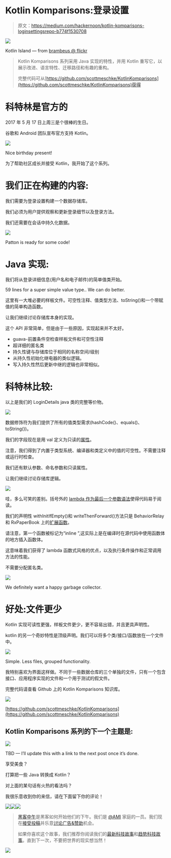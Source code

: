 # Kotlin Komparisons:登录设置

> 原文：<https://medium.com/hackernoon/kotlin-komparisons-loginsettingsrepo-b774f1530708>

![](img/cb6e0617199b240665bb95a163dee2d9.png)

Kotlin Island — from [brambeus @ flickr](https://www.flickr.com/photos/brambeus/)

> Kotlin Komparisons 系列采用 Java 实现的特性，并用 Kotlin 重写它，以展示改进、语言特性、迁移路径和有趣的重构。
> 
> 完整代码可从[https://github.com/scottmeschke/KotlinKomparisons](https://github.com/scottmeschke/KotlinKomparisons)获得

# 科特林是官方的

2017 年 5 月 17 日上周三是个很棒的生日。

谷歌和 Android 团队宣布官方支持 Kotlin。

![](img/3732cb1a2dd976119c4af9f7da7ea6ae.png)

Nice birthday present!

为了帮助社区成长并接受 Kotlin，我开始了这个系列。

# 我们正在构建的内容:

我们需要为登录设置构建一个数据存储库。

我们必须为用户提供观察和更新登录细节以及登录方法。

我们还需要在会话中持久化数据。

![](img/6b8bd3f6a1d381eb7759a6eba57b47e5.png)

Patton is ready for some code!

# Java 实现:

我们将从登录详细信息(用户名和电子邮件)的简单值类开始。

59 lines for a super simple value type.. We can do better.

这里有一大堆必要的样板文件。可空性注释、值类型方法、toString()和一个带赋值的简单构造函数。

让我们继续讨论存储库本身的实现。

这个 API 非常简单，但是由于一些原因，实现起来并不太好。

*   guava-前置条件空检查样板文件和可空性注释
*   超详细的匿名类
*   持久性键与存储库位于相同的名称空间/级别
*   从持久性初始化继电器的类似逻辑。
*   写入持久性然后更新中继的逻辑也非常相似。

# 科特林比较:

以上是我们的 LoginDetails java 类的完整等价物。

![](img/4d7e8c7073f1870f1b44463726dd7920.png)

数据修饰符为我们提供了所有的值类型需求(hashCode()、equals()、toString())。

我们的字段现在是用 val 定义为只读的[属性](https://kotlinlang.org/docs/reference/properties.html)。

注意，我们得到了内置于类型系统、编译器和类定义中的值的可空性。不需要注释或运行时检查。

我们还有默认参数、命名参数和只读属性。

让我们继续讨论存储库逻辑。

![](img/50a9d68319971f4422e681d0d07424bd.png)

哇，多么可笑的差别。括号外的 [lambda 作为最后一个参数语法](https://kotlinlang.org/docs/reference/lambdas.html)使得代码易于阅读。

我们的声明性 withInitIfEmpty()和 writeThenForward()方法只是 BehaviorRelay 和 RxPaperBook 上的[扩展函数](https://kotlinlang.org/docs/reference/extensions.html)。

请注意，第一个函数被标记为“inline ”,这实际上是在编译时在源代码中使用函数体的地方插入函数体。

这意味着我们获得了 lambda 函数式风格的优点，以及执行条件操作和正常调用方法的性能。

不需要分配匿名类。

![](img/2dea8da8967786b6f7c1a5449f489501.png)

We definitely want a happy garbage collector.

# 好处:文件更少

Kotlin 实现可读性更强，样板文件更少，更不容易出错，并且更具声明性。

kotlin 的另一个奇妙特性是顶级声明。我们可以将多个类/接口/函数放在一个文件中。

![](img/ead5c47f78d27b7a501860ab5bab275c.png)

Simple. Less files, grouped functionality.

我特别喜欢为界面这样做。不同于一些数据仓库的三个单独的文件，只有一个包含接口、应用程序实现的文件和一个用于测试的假文件。

完整代码请查看 Github 上的 Kotlin Komparisons 知识库。

![](img/2b016db2cadf9495b120dd232c73ad0e.png)

[https://github.com/scottmeschke/KotlinKomparisons](https://github.com/scottmeschke/KotlinKomparisons)

## Kotlin Komparisons 系列的下一个主题是:

![](img/e1cd7f2ee7fb4428af1182e48534ce38.png)

TBD — I’ll update this with a link to the next post once it’s done.

享受美食？

打算把一些 Java 转换成 Kotlin？

对上面的某句话有火热的看法吗？

我很乐意收到你的来信，请在下面留下你的评论！

[![](img/50ef4044ecd4e250b5d50f368b775d38.png)](http://bit.ly/HackernoonFB)[![](img/979d9a46439d5aebbdcdca574e21dc81.png)](https://goo.gl/k7XYbx)[![](img/2930ba6bd2c12218fdbbf7e02c8746ff.png)](https://goo.gl/4ofytp)

> [黑客中午](http://bit.ly/Hackernoon)是黑客如何开始他们的下午。我们是 [@AMI](http://bit.ly/atAMIatAMI) 家庭的一员。我们现在[接受投稿](http://bit.ly/hackernoonsubmission)并乐意[讨论广告&赞助](mailto:partners@amipublications.com)机会。
> 
> 如果你喜欢这个故事，我们推荐你阅读我们的[最新科技故事](http://bit.ly/hackernoonlatestt)和[趋势科技故事](https://hackernoon.com/trending)。直到下一次，不要把世界的现实想当然！

![](img/be0ca55ba73a573dce11effb2ee80d56.png)
